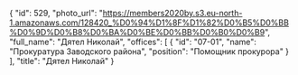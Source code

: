 {
    "id": 529,
    "photo_url": "https://members2020by.s3.eu-north-1.amazonaws.com/128420_%D0%94%D1%8F%D1%82%D0%B5%D0%BB%D0%9D%D0%B8%D0%BA%D0%BE%D0%BB%D0%B0%D0%B9",
    "full_name": "Дятел Николай",
    "offices": [
        {
            "id": "07-01",
            "name": "Прокуратура Заводского района",
            "position": "Помощник прокурора"
        }
    ],
    "title": "Дятел Николай"
}